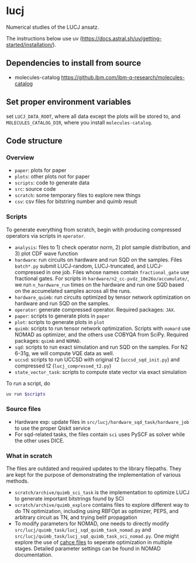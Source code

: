 # lucj

Numerical studies of the LUCJ ansatz.

The instructions below use uv (https://docs.astral.sh/uv/getting-started/installation/).

## Dependencies to install from source

- molecules-catalog https://github.ibm.com/ibm-q-research/molecules-catalog

## Set proper environment variables
set `LUCJ_DATA_ROOT`, where all data except the plots will be stored to, and `MOLECULES_CATALOG_DIR`, where you install `molecules-catalog`.

## Code structure

### Overview
- `paper`: plots for paper
- `plots`: other plots not for paper
- `scripts`: code to generate data 
- `src`: source code
- `scratch`: some temporary files to explore new things
- `csv`: csv files for bitstring number and quimb result

### Scripts
To generate everything from scratch, begin witih producing compressed operators via scripts in `operator`.

- `analysis`: files to 1) check operator norm, 2) plot sample distribution, and 3) plot CDF wave function
- `hardware`: run circuits on hardware and run SQD on the samples. Files `batch*.py` submit LUCJ-random, LUCJ-truncated, and LUCJ-compressed in one job. Files whose names contain `fractional_gate` use fractional gates. For scripts in `hardware/n2_cc-pvdz_10e26o/accumulate/`, we run `n_hardware_run` times on the hardware and run one SQD based on the accumelated samples across all the runs.
- `hardware_quimb`: run circuits optimized by tensor network optimization on hardware and run SQD on the samples.
- `operator`: generate compressed operator. Required packages: `JAX`.
- `paper`: scripts to generate plots in `paper`
- `plot`: scripts to generate plots in `plot`
- `quimb`: scripts to run tensor network optimization. Scripts with `nomard` use NOMAD as optimizer, and the others use COBYQA from SciPy. Required packages: `quimb` and `NOMAD`.
- `sqd`: scripts to run exact simulation and run SQD on the samples. For N2 6-31g, we will compute VQE data as well.
- `uccsd`: scripts to run UCCSD with original t2 (`uccsd_sqd_init.py`) and compressed t2 (`lucj_compressed_t2.py`)
- `state_vector_task`: scripts to compute state vector via exact simulation

To run a script, do
```bash
uv run $scripts
```

### Source files
- Hardware exp: update files in `src/lucj/hardware_sqd_task/hardware_job` to use the proper Qiskit service
- For sqd-related tasks, the files contain `sci` uses PySCF as solver while the other uses DICE.

### What in scratch
The files are outdated and required updates to the library filepaths. They are kept for the purpose of demonstrating the implementation of various methods.
- `scratch/archive/quimb_sci_task` is the implementation to optimize LUCJ to generate important bitstrings found by SCI
- `scratch/archive/quimb_explore` contains files to explore different way to do TN optimization, including using RBFOpt as optimizer, PEPS, and arbitrary circuit as TN, and trying belif propagation
- To modify parameters for NOMAD, one needs to directly modify `src/lucj/quimb_task/lucj_sqd_quimb_task_nomad.py` and `src/lucj/quimb_task/lucj_sqd_quimb_task_sci_nomad.py`. One might explore the use of [cahce files](https://github.com/bbopt/nomad/tree/master/examples/advanced/batch/UseCacheFileForRerun) to seperate optimization in multiple stages. Detailed parameter settings can be found in NOMAD documentation.




